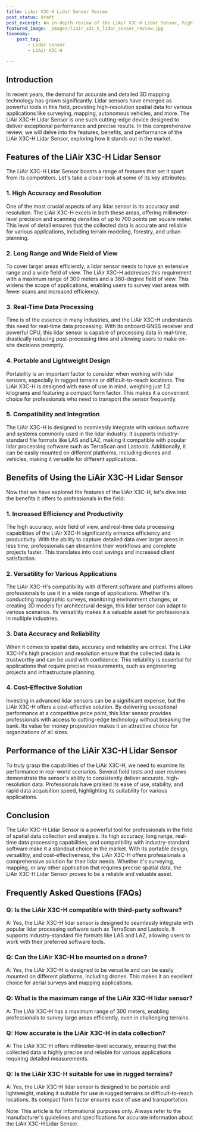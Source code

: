 ```yaml
---
title: LiAir X3C-H Lidar Sensor Review
post_status: draft
post_excerpt: An in-depth review of the LiAir X3C-H Lidar Sensor, highlighting its features, benefits, and performance.
featured_image: _images/liair_x3c_h_lidar_sensor_review.jpg
taxonomy:
    post_tag:
        - Lidar sensor
        - LiAir X3C-H

---
```


## Introduction

In recent years, the demand for accurate and detailed 3D mapping technology has grown significantly. Lidar sensors have emerged as powerful tools in this field, providing high-resolution spatial data for various applications like surveying, mapping, autonomous vehicles, and more. The LiAir X3C-H Lidar Sensor is one such cutting-edge device designed to deliver exceptional performance and precise results. In this comprehensive review, we will delve into the features, benefits, and performance of the LiAir X3C-H Lidar Sensor, exploring how it stands out in the market.

## Features of the LiAir X3C-H Lidar Sensor

The LiAir X3C-H Lidar Sensor boasts a range of features that set it apart from its competitors. Let's take a closer look at some of its key attributes:

### 1. High Accuracy and Resolution

One of the most crucial aspects of any lidar sensor is its accuracy and resolution. The LiAir X3C-H excels in both these areas, offering millimeter-level precision and scanning densities of up to 700 points per square meter. This level of detail ensures that the collected data is accurate and reliable for various applications, including terrain modeling, forestry, and urban planning.

### 2. Long Range and Wide Field of View

To cover larger areas efficiently, a lidar sensor needs to have an extensive range and a wide field of view. The LiAir X3C-H addresses this requirement with a maximum range of 300 meters and a 360-degree field of view. This widens the scope of applications, enabling users to survey vast areas with fewer scans and increased efficiency.

### 3. Real-Time Data Processing

Time is of the essence in many industries, and the LiAir X3C-H understands this need for real-time data processing. With its onboard GNSS receiver and powerful CPU, this lidar sensor is capable of processing data in real-time, drastically reducing post-processing time and allowing users to make on-site decisions promptly.

### 4. Portable and Lightweight Design

Portability is an important factor to consider when working with lidar sensors, especially in rugged terrains or difficult-to-reach locations. The LiAir X3C-H is designed with ease of use in mind, weighing just 1.2 kilograms and featuring a compact form factor. This makes it a convenient choice for professionals who need to transport the sensor frequently.

### 5. Compatibility and Integration

The LiAir X3C-H is designed to seamlessly integrate with various software and systems commonly used in the lidar industry. It supports industry-standard file formats like LAS and LAZ, making it compatible with popular lidar processing software such as TerraScan and Lastools. Additionally, it can be easily mounted on different platforms, including drones and vehicles, making it versatile for different applications.

## Benefits of Using the LiAir X3C-H Lidar Sensor

Now that we have explored the features of the LiAir X3C-H, let's dive into the benefits it offers to professionals in the field:

### 1. Increased Efficiency and Productivity

The high accuracy, wide field of view, and real-time data processing capabilities of the LiAir X3C-H significantly enhance efficiency and productivity. With the ability to capture detailed data over larger areas in less time, professionals can streamline their workflows and complete projects faster. This translates into cost savings and increased client satisfaction.

### 2. Versatility for Various Applications

The LiAir X3C-H's compatibility with different software and platforms allows professionals to use it in a wide range of applications. Whether it's conducting topographic surveys, monitoring environment changes, or creating 3D models for architectural design, this lidar sensor can adapt to various scenarios. Its versatility makes it a valuable asset for professionals in multiple industries.

### 3. Data Accuracy and Reliability

When it comes to spatial data, accuracy and reliability are critical. The LiAir X3C-H's high precision and resolution ensure that the collected data is trustworthy and can be used with confidence. This reliability is essential for applications that require precise measurements, such as engineering projects and infrastructure planning.

### 4. Cost-Effective Solution

Investing in advanced lidar sensors can be a significant expense, but the LiAir X3C-H offers a cost-effective solution. By delivering exceptional performance at a competitive price point, this lidar sensor provides professionals with access to cutting-edge technology without breaking the bank. Its value for money proposition makes it an attractive choice for organizations of all sizes.

## Performance of the LiAir X3C-H Lidar Sensor

To truly grasp the capabilities of the LiAir X3C-H, we need to examine its performance in real-world scenarios. Several field tests and user reviews demonstrate the sensor's ability to consistently deliver accurate, high-resolution data. Professionals have praised its ease of use, stability, and rapid data acquisition speed, highlighting its suitability for various applications.

## Conclusion

The LiAir X3C-H Lidar Sensor is a powerful tool for professionals in the field of spatial data collection and analysis. Its high accuracy, long range, real-time data processing capabilities, and compatibility with industry-standard software make it a standout choice in the market. With its portable design, versatility, and cost-effectiveness, the LiAir X3C-H offers professionals a comprehensive solution for their lidar needs. Whether it's surveying, mapping, or any other application that requires precise spatial data, the LiAir X3C-H Lidar Sensor proves to be a reliable and valuable asset.

## Frequently Asked Questions (FAQs)

### Q: Is the LiAir X3C-H compatible with third-party software?
A: Yes, the LiAir X3C-H lidar sensor is designed to seamlessly integrate with popular lidar processing software such as TerraScan and Lastools. It supports industry-standard file formats like LAS and LAZ, allowing users to work with their preferred software tools.

### Q: Can the LiAir X3C-H be mounted on a drone?
A: Yes, the LiAir X3C-H is designed to be versatile and can be easily mounted on different platforms, including drones. This makes it an excellent choice for aerial surveys and mapping applications.

### Q: What is the maximum range of the LiAir X3C-H lidar sensor?
A: The LiAir X3C-H has a maximum range of 300 meters, enabling professionals to survey large areas efficiently, even in challenging terrains.

### Q: How accurate is the LiAir X3C-H in data collection?
A: The LiAir X3C-H offers millimeter-level accuracy, ensuring that the collected data is highly precise and reliable for various applications requiring detailed measurements.

### Q: Is the LiAir X3C-H suitable for use in rugged terrains?
A: Yes, the LiAir X3C-H lidar sensor is designed to be portable and lightweight, making it suitable for use in rugged terrains or difficult-to-reach locations. Its compact form factor ensures ease of use and transportation.

Note: This article is for informational purposes only. Always refer to the manufacturer's guidelines and specifications for accurate information about the LiAir X3C-H Lidar Sensor.
